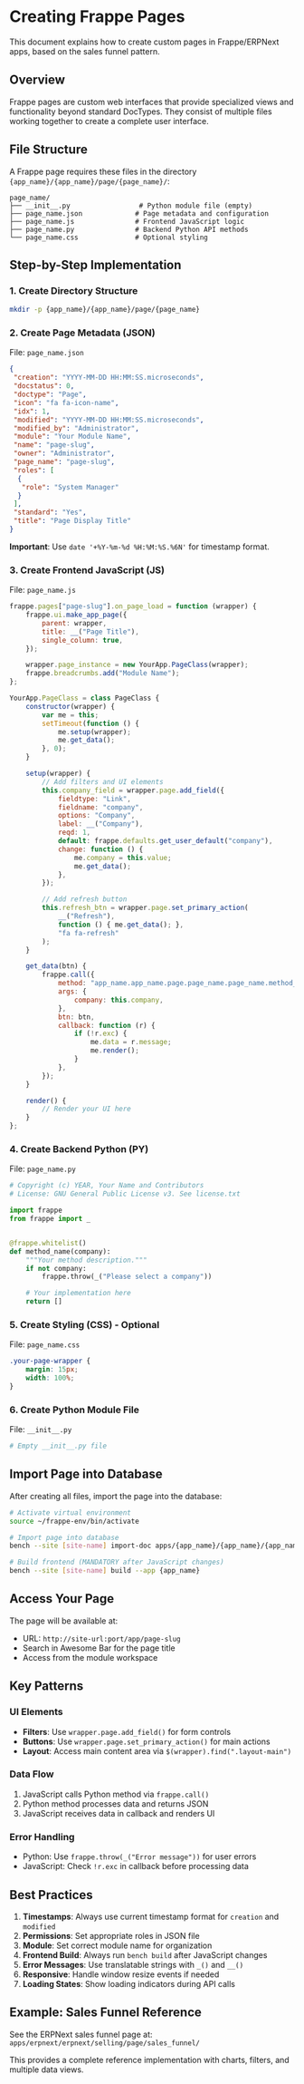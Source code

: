 # Creating Frappe Pages

This document explains how to create custom pages in Frappe/ERPNext apps, based on the sales funnel pattern.

## Overview

Frappe pages are custom web interfaces that provide specialized views and functionality beyond standard DocTypes. They consist of multiple files working together to create a complete user interface.

## File Structure

A Frappe page requires these files in the directory `{app_name}/{app_name}/page/{page_name}/`:

```
page_name/
├── __init__.py                 # Python module file (empty)
├── page_name.json             # Page metadata and configuration
├── page_name.js               # Frontend JavaScript logic
├── page_name.py               # Backend Python API methods
└── page_name.css              # Optional styling
```

## Step-by-Step Implementation

### 1. Create Directory Structure

```bash
mkdir -p {app_name}/{app_name}/page/{page_name}
```

### 2. Create Page Metadata (JSON)

File: `page_name.json`

```json
{
 "creation": "YYYY-MM-DD HH:MM:SS.microseconds",
 "docstatus": 0,
 "doctype": "Page",
 "icon": "fa fa-icon-name",
 "idx": 1,
 "modified": "YYYY-MM-DD HH:MM:SS.microseconds",
 "modified_by": "Administrator",
 "module": "Your Module Name",
 "name": "page-slug",
 "owner": "Administrator",
 "page_name": "page-slug",
 "roles": [
  {
   "role": "System Manager"
  }
 ],
 "standard": "Yes",
 "title": "Page Display Title"
}
```

**Important**: Use `date '+%Y-%m-%d %H:%M:%S.%6N'` for timestamp format.

### 3. Create Frontend JavaScript (JS)

File: `page_name.js`

```javascript
frappe.pages["page-slug"].on_page_load = function (wrapper) {
	frappe.ui.make_app_page({
		parent: wrapper,
		title: __("Page Title"),
		single_column: true,
	});

	wrapper.page_instance = new YourApp.PageClass(wrapper);
	frappe.breadcrumbs.add("Module Name");
};

YourApp.PageClass = class PageClass {
	constructor(wrapper) {
		var me = this;
		setTimeout(function () {
			me.setup(wrapper);
			me.get_data();
		}, 0);
	}

	setup(wrapper) {
		// Add filters and UI elements
		this.company_field = wrapper.page.add_field({
			fieldtype: "Link",
			fieldname: "company",
			options: "Company",
			label: __("Company"),
			reqd: 1,
			default: frappe.defaults.get_user_default("company"),
			change: function () {
				me.company = this.value;
				me.get_data();
			},
		});

		// Add refresh button
		this.refresh_btn = wrapper.page.set_primary_action(
			__("Refresh"),
			function () { me.get_data(); },
			"fa fa-refresh"
		);
	}

	get_data(btn) {
		frappe.call({
			method: "app_name.app_name.page.page_name.page_name.method_name",
			args: {
				company: this.company,
			},
			btn: btn,
			callback: function (r) {
				if (!r.exc) {
					me.data = r.message;
					me.render();
				}
			},
		});
	}

	render() {
		// Render your UI here
	}
};
```

### 4. Create Backend Python (PY)

File: `page_name.py`

```python
# Copyright (c) YEAR, Your Name and Contributors
# License: GNU General Public License v3. See license.txt

import frappe
from frappe import _


@frappe.whitelist()
def method_name(company):
	"""Your method description."""
	if not company:
		frappe.throw(_("Please select a company"))

	# Your implementation here
	return []
```

### 5. Create Styling (CSS) - Optional

File: `page_name.css`

```css
.your-page-wrapper {
	margin: 15px;
	width: 100%;
}
```

### 6. Create Python Module File

File: `__init__.py`

```python
# Empty __init__.py file
```

## Import Page into Database

After creating all files, import the page into the database:

```bash
# Activate virtual environment
source ~/frappe-env/bin/activate

# Import page into database
bench --site [site-name] import-doc apps/{app_name}/{app_name}/{app_name}/page/{page_name}/{page_name}.json

# Build frontend (MANDATORY after JavaScript changes)
bench --site [site-name] build --app {app_name}
```

## Access Your Page

The page will be available at:
- URL: `http://site-url:port/app/page-slug`
- Search in Awesome Bar for the page title
- Access from the module workspace

## Key Patterns

### UI Elements
- **Filters**: Use `wrapper.page.add_field()` for form controls
- **Buttons**: Use `wrapper.page.set_primary_action()` for main actions
- **Layout**: Access main content area via `$(wrapper).find(".layout-main")`

### Data Flow
1. JavaScript calls Python method via `frappe.call()`
2. Python method processes data and returns JSON
3. JavaScript receives data in callback and renders UI

### Error Handling
- Python: Use `frappe.throw(_("Error message"))` for user errors
- JavaScript: Check `!r.exc` in callback before processing data

## Best Practices

1. **Timestamps**: Always use current timestamp format for `creation` and `modified`
2. **Permissions**: Set appropriate roles in JSON file
3. **Module**: Set correct module name for organization
4. **Frontend Build**: Always run `bench build` after JavaScript changes
5. **Error Messages**: Use translatable strings with `_()` and `__()`
6. **Responsive**: Handle window resize events if needed
7. **Loading States**: Show loading indicators during API calls

## Example: Sales Funnel Reference

See the ERPNext sales funnel page at:
`apps/erpnext/erpnext/selling/page/sales_funnel/`

This provides a complete reference implementation with charts, filters, and multiple data views.